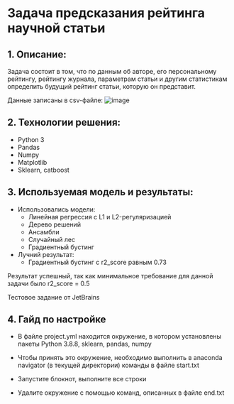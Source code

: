 # Задача предсказания рейтинга научной статьи

## 1. Описание:
Задача состоит в том, что по данным об авторе, его персональному рейтингу, рейтингу журнала, параметрам статьи и другим статистикам определить будущий рейтинг статьи, которую он представит.

Данные записаны в csv-файле:
![image](https://user-images.githubusercontent.com/45245696/149194414-8f3e05f0-9425-4a3b-85e5-e494a42d3ea6.png)

## 2. Технологии решения:
- Python 3
- Pandas
- Numpy
- Matplotlib
- Sklearn, catboost

## 3. Используемая модель и результаты:
- Использовались модели:
  - Линейная регрессия с L1 и L2-регуляризацией
  - Дерево решений
  - Ансамбли
  - Случайный лес
  - Градиентный бустинг
- Лучний результат:
  - Градиентный бустинг с r2_score равным 0.73

Результат успешный, так как минимальное требование для данной задачи было r2_score = 0.5

Тестовое задание от JetBrains

## 4. Гайд по настройке

- В файле project.yml находится окружение, в котором установлены пакеты Python 3.8.8,
sklearn, pandas, numpy

- Чтобы принять это окружение, необходимо выполнить в anaconda navigator (в текущей директории) команды в файле start.txt

- Запустите блокнот, выполните все строки

- Удалите окружение с помощью команд, описанных в файле end.txt
